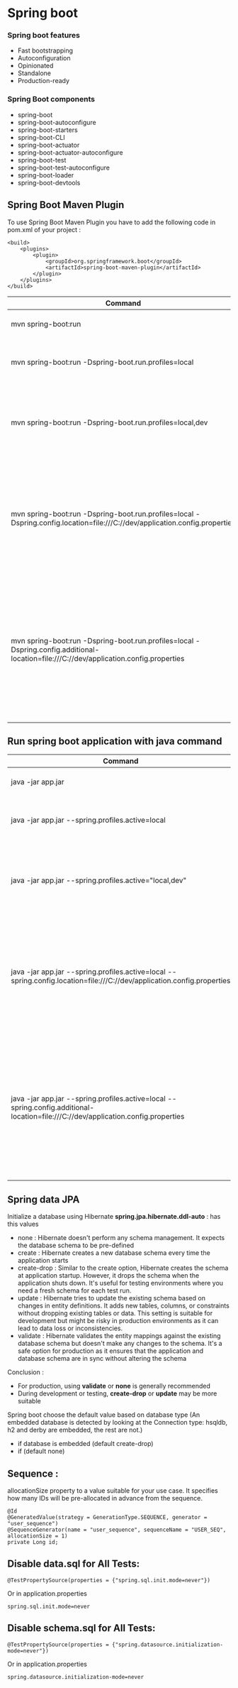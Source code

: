 # Spring boot

### Spring boot features
- Fast bootstrapping 
- Autoconfiguration 
- Opinionated
- Standalone
- Production-ready

### Spring Boot components
- spring-boot
- spring-boot-autoconfigure
- spring-boot-starters
- spring-boot-CLI
- spring-boot-actuator
- spring-boot-actuator-autoconfigure
- spring-boot-test
- spring-boot-test-autoconfigure
- spring-boot-loader
- spring-boot-devtools

## Spring Boot Maven Plugin
To use Spring Boot Maven Plugin you have to add the following code in pom.xml of your project :

    <build>
        <plugins>
            <plugin>
                <groupId>org.springframework.boot</groupId>
                <artifactId>spring-boot-maven-plugin</artifactId>
            </plugin>
        </plugins>
    </build>


| Command                                                                                                                                | Description                                                                                                                                              |
|----------------------------------------------------------------------------------------------------------------------------------------|----------------------------------------------------------------------------------------------------------------------------------------------------------|
| mvn spring-boot:run                                                                                                                    | Run Spring boot application                                                                                                                              |
| mvn spring-boot:run -Dspring-boot.run.profiles=local                                                                                   | Run Spring boot application with profile local                                                                                                           |
| mvn spring-boot:run -Dspring-boot.run.profiles=local,dev                                                                               | Run Spring boot application with multiple profiles local and dev                                                                                         |
| mvn spring-boot:run -Dspring-boot.run.profiles=local -Dspring.config.location=file:///C://dev/application.config.properties            | Run Spring boot application with profile local and override configs (only take external configs internal will not be token)                              |
| mvn spring-boot:run -Dspring-boot.run.profiles=local -Dspring.config.additional-location=file:///C://dev/application.config.properties | Run Spring boot application with profile local and add additional configs (internal and external will be token if the same config priority  to external) |

## Run spring boot application with java command

| Command                                                                                                                            | Description                                                                                                                                              |
|------------------------------------------------------------------------------------------------------------------------------------|----------------------------------------------------------------------------------------------------------------------------------------------------------|
| java -jar app.jar                                                                                                                  | Run Spring boot application                                                                                                                              |
| java -jar app.jar --spring.profiles.active=local                                                                                   | Run Spring boot application with profile local                                                                                                           |
| java -jar app.jar --spring.profiles.active="local,dev"                                                                             | Run Spring boot application with multiple profiles local and dev                                                                                         |
| java -jar app.jar --spring.profiles.active=local --spring.config.location=file:///C://dev/application.config.properties            | Run Spring boot application with profile local and override configs (only take external configs internal will not be token)                              |
| java -jar app.jar --spring.profiles.active=local --spring.config.additional-location=file:///C://dev/application.config.properties | Run Spring boot application with profile local and add additional configs (internal and external will be token if the same config priority  to external) |


## Spring data JPA
Initialize a database using Hibernate
**spring.jpa.hibernate.ddl-auto** : has this values 
- none : Hibernate doesn't perform any schema management. It expects the database schema to be pre-defined
- create : Hibernate creates a new database schema every time the application starts
- create-drop : Similar to the create option, Hibernate creates the schema at application startup. However, it drops the schema when the application shuts down. It's useful for testing environments where you need a fresh schema for each test run.
- update : Hibernate tries to update the existing schema based on changes in entity definitions. It adds new tables, columns, or constraints without dropping existing tables or data. This setting is suitable for development but might be risky in production environments as it can lead to data loss or inconsistencies.
- validate : Hibernate validates the entity mappings against the existing database schema but doesn't make any changes to the schema. It's a safe option for production as it ensures that the application and database schema are in sync without altering the schema

Conclusion :
- For production, using **validate** or **none** is generally recommended
- During development or testing, **create-drop** or **update** may be more suitable

Spring boot choose the default value based on database type (An embedded database is detected by looking at the Connection type: hsqldb, h2 and derby are embedded, the rest are not.)
- if  database is embedded (default create-drop)
- if (default none)


## Sequence :
allocationSize property to a value suitable for your use case. It specifies how many IDs will be pre-allocated in advance from the sequence.

    @Id
    @GeneratedValue(strategy = GenerationType.SEQUENCE, generator = "user_sequence")
    @SequenceGenerator(name = "user_sequence", sequenceName = "USER_SEQ", allocationSize = 1)
    private Long id;

## Disable data.sql for All Tests:

    @TestPropertySource(properties = {"spring.sql.init.mode=never"})

Or in application.properties
    
    spring.sql.init.mode=never

## Disable schema.sql for All Tests:

    @TestPropertySource(properties = {"spring.datasource.initialization-mode=never"})

Or in application.properties
    
    spring.datasource.initialization-mode=never


